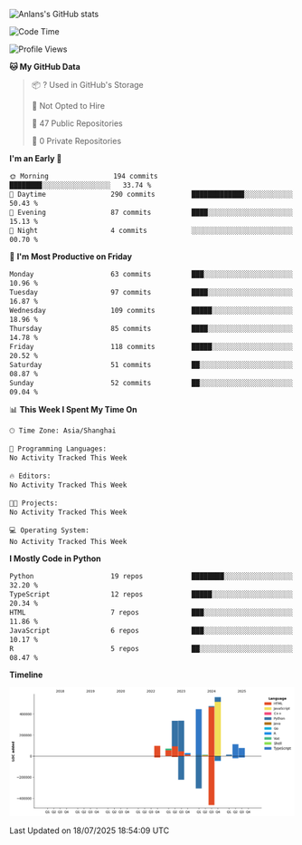 <!-- ![Anlans's GitHub stats](https://github-readme-stats.vercel.app/api?username=Anlans) -->
![Anlans's GitHub stats](https://github-readme-stats.vercel.app/api?username=Anlans&rank_icon=github)

<!--START_SECTION:waka-->
![Code Time](http://img.shields.io/badge/Code%20Time-0%20secs-blue)

![Profile Views](http://img.shields.io/badge/Profile%20Views-0-blue)

**🐱 My GitHub Data** 

> 📦 ? Used in GitHub's Storage 
 > 
> 🚫 Not Opted to Hire
 > 
> 📜 47 Public Repositories 
 > 
> 🔑 0 Private Repositories 
 > 
**I'm an Early 🐤** 

```text
🌞 Morning                194 commits         ████████░░░░░░░░░░░░░░░░░   33.74 % 
🌆 Daytime                290 commits         █████████████░░░░░░░░░░░░   50.43 % 
🌃 Evening                87 commits          ████░░░░░░░░░░░░░░░░░░░░░   15.13 % 
🌙 Night                  4 commits           ░░░░░░░░░░░░░░░░░░░░░░░░░   00.70 % 
```
📅 **I'm Most Productive on Friday** 

```text
Monday                   63 commits          ███░░░░░░░░░░░░░░░░░░░░░░   10.96 % 
Tuesday                  97 commits          ████░░░░░░░░░░░░░░░░░░░░░   16.87 % 
Wednesday                109 commits         █████░░░░░░░░░░░░░░░░░░░░   18.96 % 
Thursday                 85 commits          ████░░░░░░░░░░░░░░░░░░░░░   14.78 % 
Friday                   118 commits         █████░░░░░░░░░░░░░░░░░░░░   20.52 % 
Saturday                 51 commits          ██░░░░░░░░░░░░░░░░░░░░░░░   08.87 % 
Sunday                   52 commits          ██░░░░░░░░░░░░░░░░░░░░░░░   09.04 % 
```


📊 **This Week I Spent My Time On** 

```text
🕑︎ Time Zone: Asia/Shanghai

💬 Programming Languages: 
No Activity Tracked This Week

🔥 Editors: 
No Activity Tracked This Week

🐱‍💻 Projects: 
No Activity Tracked This Week

💻 Operating System: 
No Activity Tracked This Week
```

**I Mostly Code in Python** 

```text
Python                   19 repos            ████████░░░░░░░░░░░░░░░░░   32.20 % 
TypeScript               12 repos            █████░░░░░░░░░░░░░░░░░░░░   20.34 % 
HTML                     7 repos             ███░░░░░░░░░░░░░░░░░░░░░░   11.86 % 
JavaScript               6 repos             ███░░░░░░░░░░░░░░░░░░░░░░   10.17 % 
R                        5 repos             ██░░░░░░░░░░░░░░░░░░░░░░░   08.47 % 
```



**Timeline**

![Lines of Code chart](https://raw.githubusercontent.com/Anlans/Anlans/main/assets/bar_graph.png)


 Last Updated on 18/07/2025 18:54:09 UTC
<!--END_SECTION:waka-->
